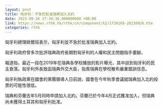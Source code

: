 ```yaml
---
layout: post
title: 匈牙利：不急於批准瑞典加入北約
date: 2023-09-26 17:34:36.000000000 +08:00
link: https://news.rthk.hk/rthk/ch/component/k2/1720169-20230926.htm
categories: rthk
---
```


匈牙利總理歐爾班表示，匈牙利並不急於批准瑞典加入北約。

匈牙利政府曾多次批評瑞典政府長期對匈牙利的人權和民主問題指手畫腳。 　　

報道指，最近一段在2019年在瑞典各學校播放的影片曝光，其中談到匈牙利的民主衰落。匈牙利外長致函瑞典外交大臣，指責瑞典在學校散布嚴重錯誤信息。

匈牙利執政黨在國會的黨團領導人日前說，國會在今年秋季會議就瑞典加入北約投票的可能性很低。

瑞典和芬蘭去年5月同時申請加入北約。芬蘭已於今年4月正式獲准加入，但瑞典尚未獲得土耳其和匈牙利批准。
